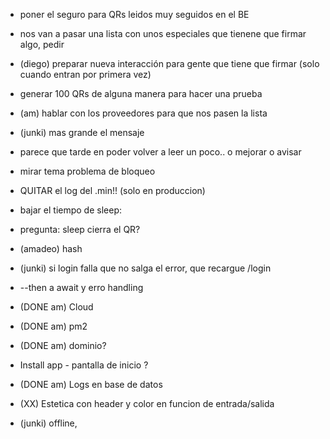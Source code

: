 - poner el seguro para QRs leidos muy seguidos en el BE
- nos van a pasar una lista con unos especiales que tienene que firmar algo, pedir
- (diego) preparar nueva interacción para gente que tiene que firmar (solo cuando entran por primera vez)
- generar 100 QRs de alguna manera para hacer una prueba
- (am) hablar con los proveedores para que nos pasen la lista

- (junki) mas grande el mensaje
- parece que tarde en poder volver a leer un poco.. o mejorar o avisar 

- mirar tema problema de bloqueo

- QUITAR el log del .min!! (solo en produccion)
- bajar el tiempo de sleep:
- pregunta: sleep cierra el QR?

- (amadeo) hash

- (junki) si login falla que no salga el error, que recargue /login

- --then  a await y erro handling

- (DONE am) Cloud
- (DONE am) pm2
- (DONE am) dominio?

- Install app - pantalla de inicio ?

- (DONE am) Logs en base de datos

- (XX) Estetica con header y color en funcion de entrada/salida

- (junki) offline, 
